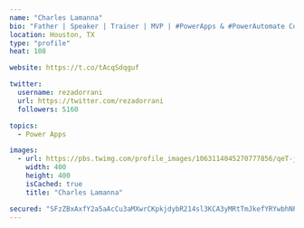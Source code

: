```yaml
---
name: "Charles Lamanna"
bio: "Father | Speaker | Trainer | MVP | #PowerApps & #PowerAutomate Community Super User | YouTuber Right-pointing triangle http://youtube.com/c/rezadorrani | Learn - Share - Clockwise rightwards and leftwards open circle arrows"
location: Houston, TX
type: "profile"
heat: 108

website: https://t.co/tAcqSdqguf

twitter:
  username: rezadorrani
  url: https://twitter.com/rezadorrani
  followers: 5160

topics:
  - Power Apps

images:
  - url: https://pbs.twimg.com/profile_images/1063114045270777856/qeT-jpWr_400x400.jpg
    width: 400
    height: 400
    isCached: true
    title: "Charles Lamanna"

secured: "SFzZBxAxfY2a5aAcCu3aMXwrCKpkjdybR214sl3KCA3yMRtTmJkefYRYwbhNPx97LT2OwaKhQ9xyJp1HQY9pevBTodJwYmLTW+ElY5QArmmJUeWqh6YvQgfZOVDN5X87r5ATKuT7559dT6IN59KJSfbgYAEFwS7Vmp3xnHY6NC8ggQ48AS8Vz8pyw/4U33ZWWbzag7eWkF93IazltYoeDSmea9ypmdCfMYQ4z+aucy4nYHxratEmjf/HSowRJOKyRUI4jMQmiSDu3Rj/qrRW6fU5+0S25I1jakpus4I/ccoJHi29BbA7jppNQHVGjF7PoQ1nzl+CrVylEJKjjTx6MjyFPflxLM3wmJDSY5uqHSQgzoxep24HFKrsfflzAYIU+C/ldWt9QVOzZgJcXEHaCf5Laa7zKePEAdUgqOJDZQs=;ybd8zNVzZ7Kk1NoKvs6dVQ=="
---
```


